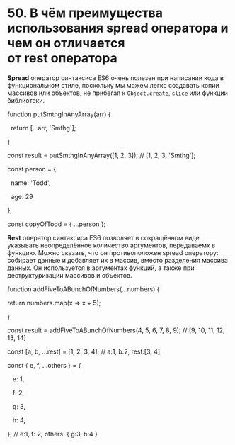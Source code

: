 # 50. В чём преимущества использования spread оператора и чем он отличается от rest оператора

**Spread** оператор синтаксиса ES6 очень полезен при написании кода в функциональном стиле, поскольку мы можем легко создавать копии массивов или объектов, не прибегая к `Object.create`, `slice` или функции библиотеки.

function putSmthgInAnyArray(arr) {

  return [...arr, 'Smthg'];

}

const result = putSmthgInAnyArray([1, 2, 3]); // [1, 2, 3, 'Smthg'];

const person = {

  name: 'Todd',

  age: 29

};

const copyOfTodd = { ...person };

**Rest** оператор синтаксиса ES6 позволяет в сокращённом виде указывать неопределённое количество аргументов, передаваемх в функцию. Можно сказать, что он противоположен spread оператору: собирает данные и добавляет их в массив, вместо разделения массива данных. Он используется в аргументах функций, а также при деструктуризации массивов и объектов.

function addFiveToABunchOfNumbers(...numbers) {

 return numbers.map(x => x + 5);

}

 const result = addFiveToABunchOfNumbers(4, 5, 6, 7, 8, 9); // [9, 10, 11, 12, 13, 14]

 const [a, b, ...rest] = [1, 2, 3, 4]; // a:1, b:2, rest:[3, 4]

 const { e, f, ...others } = {

   e: 1,

   f: 2,

   g: 3,

   h: 4,

 }; // e:1, f: 2, others: { g:3, h:4 }
